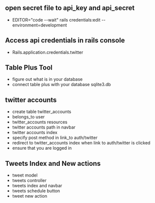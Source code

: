 ## open secret file to api_key and api_secret 

- EDITOR="code --wait" rails credentials:edit --environment=development   
## Access api credentials in rails console
- Rails.application.credentials.twitter  

## Table Plus Tool
- figure out what is in your database 
- connect table plus with your database sqlite3.db 

## twitter accounts  
- create table twitter_accounts
- belongs_to user 
- twitter_accounts resources 
- twitter accounts path in navbar
- twitter accounts index
- specify post method in link_to auth/twitter 
- redirect to twitter_accounts index when link to auth/twitter is clicked
- ensure that you are logged in 

## Tweets Index and New actions
- tweet model 
- tweets controller 
- tweets index and navbar 
- tweets schedule button 
- tweet new action